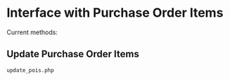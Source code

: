 
# Interface with Purchase Order Items

Current methods:

## Update Purchase Order Items
`update_pois.php`



